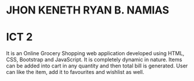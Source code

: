 # JHON KENETH RYAN B. NAMIAS
# ICT 2
It is an Online Grocery Shopping web application developed using HTML, CSS, Bootstrap and JavaScript. It is completely dynamic in nature. 
Items can be added into cart in any quantity and then total bill is generated. User can like the item, add it to favourites and wishlist as well.